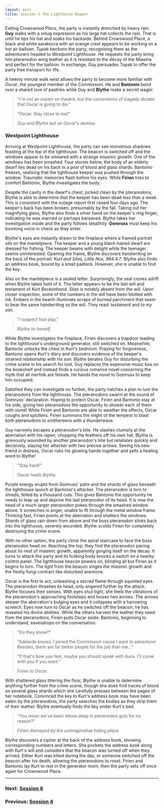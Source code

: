 ```yaml
---
layout: post
title: Session 5 The Lighthouse Reaper
---
```


Exiting *Crowswood Place*, the party is instantly drenched by heavy rain. **Guy** walks with a smug expression as his large hat collects the rain. That is until he tips his hat and soaks his backside. Behind Crowswood Place, a black and white aarakocra with an orange crest appears to be working on a hot air balloon. *Tupak* beckons the party, recognising them as the adventurers headed to *Westpoint Lighthouse*. He requests the party bring him pteranodon wing leather as it is resistant to the decay of the Miasma and perfect for the balloon. In exchange, Guy persuades Tupak to offer the party free transport for life.

A twenty minute walk west allows the party to become more familiar with *Oscar*, the youngest member of the Commission. He and **Bantonio** bond over a shared love of pastries while Guy and **Blythe** make a secret wager.

> "I'm not an expert on theatre, but the conventions of tragedy dictate that Oscar is going to die."
>
> "Oscar. Stay close to me!"
>
> *Guy and Blythe bet on Oscar's demise.*

### Westpoint Lighthouse

Arriving at Westpoint Lighthouse, the party can see monstrous shadows feasting at the top of the lighthouse. The beacon is switched off and the windows appear to be smeared with a strange miasmic growth. One of the windows has been smashed. Four stories below, the body of an elderly dwarf lies dead on his back in a pool of blood and glass shards. Bantonio freezes, realising that the lighthouse keeper was pushed through the window. Traumatic memories flash before his eyes. While **Firien** tries to comfort Bantonio, Blythe investigates the body.

Despite the cavity in the dwarf's chest, picked clean by the pteranodons, Blythe is able to determine that the keeper has been dead less than a week. This is consistent with the outage report first raised four days ago. The keeper's back has been broken, presumably by the fall. Taking out her magnifying glass, Blythe also finds a silver band on the keeper's ring finger, indicating he was married or perhaps bereaved. Blythe takes her investigation inside and the party follows stealthily. **Gomruss** must keep his booming voice in check as they enter.

Blythe's eyes are instantly drawn to the fireplace where a framed portrait sits on the mantelpiece. The keeper and a young black-haired dwarf are dressed for fishing. The keeper beams with delight while the teenager seems uninterested. Opening the frame, Blythe discovers handwriting on the back of the portrait: *Kurt and Silas, Little Nox, 994.4.7*. Blythe also finds an address book, bound by a small padlock. However, she is unable to find the key.

Also on the mantelpiece is a sealed letter. Surprisingly, the seal comes adrift when Blythe takes hold of it. The letter appears to be the last will and testament of *Kurt Beckonhand*. *Silas* is notably absent from the will. Upon closer inspection, some of the numbers in the will have been blotted with ink. Embers in the hearth illuminate scraps of burned parchment that seem to bear the same handwriting as the will. They read: *testament* and *to my son*.

> "I suspect foul play."
>
> *Blythe to herself.*

While Blythe investigates the fireplace, Firien discovers a trapdoor leading to the lighthouse's underground generator, still switched on. Meanwhile, Bantonio unlocks the chest in Kurt's bedroom. Praying for forgiveness, Bantonio opens Kurt's diary and discovers evidence of the keeper's strained relationship with his son. Blythe berates Guy for disturbing the crime scene in his search for loot. Guy replaces the expensive music box on the bookshelf and instead finds a curious romance novel concerning the myth that all merfolk are female. He hands the novel to Gomruss to keep him occupied.

Satisfied they can investigate no further, the party hatches a plan to lure the pteranodons from the lighthouse. The pteranodons swarm at the sound of Gomruss' declaration. Hoping to protect Oscar, Firien and Bantonio stay at his side, giving two pteranodons the opportunity to shower each of them with vomit! While Firien and Bantonio are able to weather the effects, Oscar coughs and splutters. Firien summons the might of the tempest to blast both pteranodons to smithereens with a thunderwave.

Guy narrowly escapes a pteranodon's bite. He slashes clumsily at the aberration with his rapier, chopping the feathers off his own hat. Blythe is grievously wounded by another pteranodon's bite but retaliates quickly and decisively, slaying her attacker with two precise arrows. Seeing his new friend in distress, Oscar rubs his glowing hands together and yells a healing word to Blythe!

> "Stay hard!"
>
> *Oscar heals Blythe.*

Purple energy erupts from Gomruss' palm and the shards of glass beneath the lighthouse launch at Bantonio's attacker. The pteranodon is torn to shreds, felled by a thousand cuts. This gives Bantonio the opportunity he needs to leap up and deprive the last pteranodon of its head. It is now the head of a much larger pteranodon pokes through the smashed window above. It screeches in anger, unable to fit through the metal window frame. Thinking fast, Firien points at the aberration and shatters the windows. Shards of glass rain down from above and the boss pteranodon slinks back into the lighthouse, severely wounded. Blythe scolds Firien for completely destroying the crime scene.

With no other option, the party climb the spiral staircase to face the boss pteranodon head on. Reaching the top, they find the pteranodon pacing about its nest of miasmic growth, apparently gorging itself on the decay. It turns to attack the party and its hulking body knocks a switch on a nearby control panel. The lighthouse beacon powers on, blinding all but Firien as it begins to turn. The light from the beacon singes the miasmic growth and the fleshy fungi contract like disturbed anemone.

Oscar is the first to act, unleashing a sacred flame through squinted eyes. The pteranodon thrashes its head, only angered further by the attack. Blythe focuses their senses. With eyes shut tight, she feels the vibrations of the pteranodon's approaching footsteps and looses two arrows. The arrows skewer the aberration's bulging eyes and it collapses with a harrowing screech. Eyes now turn to Oscar as he switches off the beacon; he has revealed his divine abilities. While the others harvest the leather they need from the pteranodons, Firien pulls Oscar aside. Bantonio, beginning to understand, eavesdrops on the conversation.

> "Do they know?"
>
> "Adelaide knows. I joined the Commission cause I want to adventure! Besides, there are far better people for the job than me..."
>
> "If that's how you feel, maybe you should speak with Aura. I'll come with you if you want."
>
> *Firien to Oscar.*

With shattered glass littering the floor, Blythe is unable to determine anything further from the crime scene, though she does find traces of blood on several glass shards which she carefully presses between the pages of her notebook. Convinced the key to Kurt's address book may have been eaten by the pteranodons, the party searches the bodies as they strip them of their leather. Blythe eventually finds the key under Kurt's bed.

> "You mean we've been elbow deep in pteranodon guts for no reason?"
>
> *Firien dismayed by the unimaginative hiding place.*

Blythe discovers a cipher at the back of the address book, showing corresponding numbers and letters. She pockets the address book along with Kurt's will and considers that the beacon was turned off when they arrived. Either Kurt was killed during the day, or someone switched off the beacon after his death, allowing the pteranodons to roost. Firien and Bantonio lay Kurt to rest in the generator room, then the party sets off once again for Crowswood Place.

---

### **Next: [Session 6](session-6)**
### **Previous: [Session 4](session-4)**
